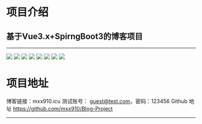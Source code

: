 # 项目介绍
## 基于Vue3.x+SpirngBoot3的博客项目
___
<div><img src="https://img.shields.io/badge/java-17-green"/>
<img src="https://img.shields.io/badge/vue-3.x-green"/>
<img src="https://img.shields.io/badge/srpingboot-3.0.5-green"/>
<img src="https://img.shields.io/badge/mysql-5.7-green"/>
<img src="https://img.shields.io/badge/mybatis--plus-3.5.1-green"/>
<img src="https://img.shields.io/badge/redis-3.2-green"/>
<img src="https://img.shields.io/badge/satoken-1.34.0-green"/>
<img src="https://img.shields.io/badge/rabbitmq-3.9.11-green"/>
</div>

# 项目地址
博客链接：mxx910.icu
测试账号： guest@test.com，密码：123456
Github 地址 https://github.com/mxx910/Blog-Project

___

